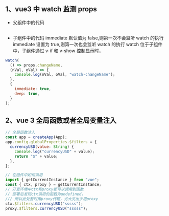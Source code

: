 ## 1、vue3 中 watch 监测 props

- 父组件中的代码

```javascript

```

- 子组件中的代码
  immediate 默认值为 false,则第一次不会监听 watch 的执行
  immediate 设置为 true,则第一次也会监听 watch 的执行
  watch 位于子组件中，子组件通过 v-if 和 v-show 控制显示时，

```javascript
watch(
  () => props.changeName,
  (nVal, oVal) => {
    console.log(nVal, oVal, "watch-changeName");
  },
  {
    immediate: true,
    deep: true,
  }
);
```

## 2、vue 3 全局函数或者全局变量注入

```javascript
// 全局函数注入
const app = createApp(App);
app.config.globalProperties.$filters = {
  currencyUSD(value: String) {
    console.log("currencyUSD" + value);
    return "$" + value;
  },
};

// 在组件中如何调用
import { getCurrentInstance } from "vue";
const { ctx, proxy } = getCurrentInstance;
// 开发环境中ctx和proxy都可以调用到函数
// 部署后发现ctx调用的函数为undefined，
/// 所以此处暂时用proxy代理，尤大支出少用proxy
ctx.$filters.currencyUSD("sssss");
proxy.$filters.currencyUSD("sssss");
```
